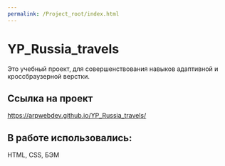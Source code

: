```yaml
---
permalink: /Project_root/index.html
---
```


# YP_Russia_travels
Это учебный проект, для совершенствования навыков адаптивной и кроссбраузерной верстки.

## Ссылка на проект 
https://arpwebdev.github.io/YP_Russia_travels/

## В работе использовались:
HTML, CSS, БЭМ

